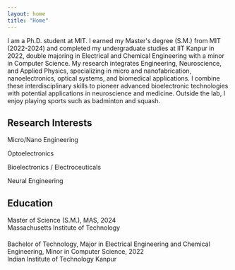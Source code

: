 ```yaml
---
layout: home
title: "Home"
---
```

I am a Ph.D. student at MIT. I earned my Master's degree (S.M.) from MIT (2022-2024) and completed my undergraduate studies at IIT Kanpur in 2022, double majoring in Electrical and Chemical Engineering with a minor in Computer Science. My research integrates Engineering, Neuroscience, and Applied Physics, specializing in micro and nanofabrication, nanoelectronics, optical systems, and biomedical applications. I combine these interdisciplinary skills to pioneer advanced bioelectronic technologies with potential applications in neuroscience and medicine. Outside the lab, I enjoy playing sports such as badminton and squash.

## Research Interests

<i class="fa fa-book"></i> Micro/Nano Engineering

<i class="fa fa-book"></i> Optoelectronics

<i class="fa fa-book"></i> Bioelectronics / Electroceuticals

<i class="fa fa-book"></i> Neural Engineering

## Education

<div style="margin-bottom: 20px;">
  <p style="margin: 0; padding: 0;"><i class="fa fa-graduation-cap"></i> Master of Science (S.M.), MAS, 2024</p>
  <p style="margin: 0; padding: 0;">Massachusetts Institute of Technology</p>
</div>

<div style="margin-bottom: 20px;">
  <p style="margin: 0; padding: 0;"><i class="fa fa-graduation-cap"></i> Bachelor of Technology, Major in Electrical Engineering and Chemical Engineering, Minor in Computer Science, 2022</p>
  <p style="margin: 0; padding: 0;">Indian Institute of Technology Kanpur</p>
</div>




